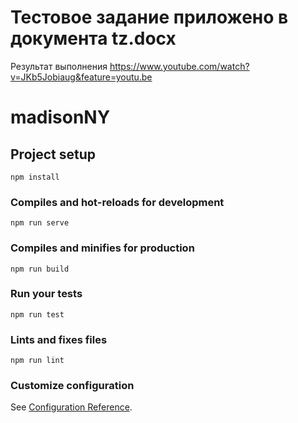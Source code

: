 # Тестовое задание приложено в документа tz.docx
Результат выполнения
https://www.youtube.com/watch?v=JKb5Jobiaug&feature=youtu.be

# madisonNY

## Project setup
```
npm install
```

### Compiles and hot-reloads for development
```
npm run serve
```

### Compiles and minifies for production
```
npm run build
```

### Run your tests
```
npm run test
```

### Lints and fixes files
```
npm run lint
```

### Customize configuration
See [Configuration Reference](https://cli.vuejs.org/config/).
